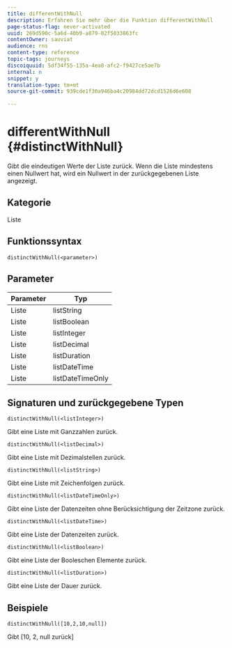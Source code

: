 ```yaml
---
title: differentWithNull
description: Erfahren Sie mehr über die Funktion differentWithNull
page-status-flag: never-activated
uuid: 269d590c-5a6d-40b9-a879-02f5033863fc
contentOwner: sauviat
audience: rns
content-type: reference
topic-tags: journeys
discoiquuid: 5df34f55-135a-4ea8-afc2-f9427ce5ae7b
internal: n
snippet: y
translation-type: tm+mt
source-git-commit: 939cde1f30a946ba4c20984dd72dcd1526d6e608

---
```



# differentWithNull {#distinctWithNull}

Gibt die eindeutigen Werte der Liste zurück. Wenn die Liste mindestens einen Nullwert hat, wird ein Nullwert in der zurückgegebenen Liste angezeigt.

## Kategorie

Liste

## Funktionssyntax

`distinctWithNull(<parameter>)`

## Parameter

| Parameter | Typ |
|-----------|------------------|
| Liste | listString |
| Liste | listBoolean |
| Liste | listInteger |
| Liste | listDecimal |
| Liste | listDuration |
| Liste | listDateTime |
| Liste | listDateTimeOnly |

## Signaturen und zurückgegebene Typen

`distinctWithNull(<listInteger>)`

Gibt eine Liste mit Ganzzahlen zurück.

`distinctWithNull(<listDecimal>)`

Gibt eine Liste mit Dezimalstellen zurück.

`distinctWithNull(<listString>)`

Gibt eine Liste mit Zeichenfolgen zurück.

`distinctWithNull(<listDateTimeOnly>)`

Gibt eine Liste der Datenzeiten ohne Berücksichtigung der Zeitzone zurück.

`distinctWithNull(<listDateTime>)`

Gibt eine Liste der Datenzeiten zurück.

`distinctWithNull(<listBoolean>)`

Gibt eine Liste der Booleschen Elemente zurück.

`distinctWithNull(<listDuration>)`

Gibt eine Liste der Dauer zurück.

## Beispiele

`distinctWithNull([10,2,10,null])`

Gibt [10, 2, null zurück]
